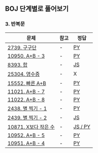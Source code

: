 ## BOJ 단계별로 풀어보기

### 3. 반복문

|문제|참고|정답|
|---|---|---|
|[2739. 구구단](https://boj.kr/2739)|-|[PY](https://boj.aflat.gq/ans/?id=2739)|
|[10950. A+B - 3](https://boj.kr/10950)|-|[PY](https://boj.aflat.gq/ans/?id=10950)|
|[8393. 합](https://boj.kr/8393)|-|[JS](https://boj.aflat.gq/ans/?id=8393)|
|[25304. 영수증](https://boj.kr/25304)|-|X|
|[15552. 빠른 A+B](https://boj.kr/15552)|-|[PY](https://boj.aflat.gq/ans/?id=15552)|
|[11021. A+B - 7](https://boj.kr/11021)|-|[PY](https://boj.aflat.gq/ans/?id=11021)|
|[11022. A+B - 8](https://boj.kr/11022)|-|[PY](https://boj.aflat.gq/ans/?id=11022)|
|[2438. 별 찍기 - 1](https://boj.kr/2438)|-|[PY](https://boj.aflat.gq/ans/?id=2438)|
|[2439. 별 찍기 - 2](https://boj.kr/2439)|-|[JS](https://boj.aflat.gq/ans/?id=2439)|
|[10871. X보다 작은 수](https://boj.kr/10871)|-|[JS / PY](https://boj.aflat.gq/ans/?id=10871)|
|[10952. A+B - 5](https://boj.kr/10952)|-|[PY](https://boj.aflat.gq/ans/?id=10952)|
|[10951. A+B - 4](https://boj.kr/10951)|-|[PY](https://boj.aflat.gq/ans/?id=10951)|


